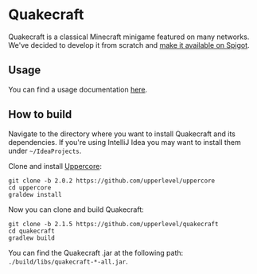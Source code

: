 # Quakecraft

Quakecraft is a classical Minecraft minigame featured on many networks. We've decided to develop it from scratch and [make it available on Spigot](https://www.spigotmc.org/resources/quakecraft.45928/).

## Usage

You can find a usage documentation [here](https://upperlevel.github.io/quakecraft/).

## How to build

Navigate to the directory where you want to install Quakecraft and its dependencies.
If you're using IntelliJ Idea you may want to install them under `~/IdeaProjects`.

Clone and install [Uppercore](https://github.com/upperlevel/uppercore):
```
git clone -b 2.0.2 https://github.com/upperlevel/uppercore
cd uppercore
graldew install
```

Now you can clone and build Quakecraft:
```
git clone -b 2.1.5 https://github.com/upperlevel/quakecraft
cd quakecraft
gradlew build
```

You can find the Quakecraft .jar at the following path: `./build/libs/quakecraft-*-all.jar`.
